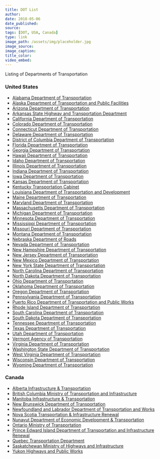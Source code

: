 ```yaml
---
title: DOT List
author:
date: 2018-05-06
date_published:
source:
tags: [DOT, USA, Canada]
type: link
image_path: /assets/img/placeholder.jpg
image_source:
image_caption:
title_color:
video_embed:
---
```

Listing of Departments of Transportation
<!--more-->

<h3>United States</h3>
  <ul>
    <li><a href="http://www.dot.state.al.us/">Alabama Department of Transportation</a></li>
    <li><a href="http://www.dot.state.ak.us/">Alaska Department of Transportation and Public Facilities</a></li>
    <li><a href="http://www.azdot.gov/">Arizona Department of Transportation</a></li>
    <li><a href="http://www.arkansashighways.com/">Arkansas State Highway and Transportation Department</a></li>
    <li><a href="http://www.dot.ca.gov">California Department of Transportation</a></li>
    <li><a href="http://www.coloradodot.info/">Colorado Department of Transportation</a></li>
    <li><a href="http://www.ct.gov/dot/site/default.asp">Connecticut Department of Transportation</a></li>
    <li><a href="http://www.deldot.gov/index.shtml">Delaware Department of Transportation</a></li>
    <li><a href="http://ddot.dc.gov/">District of Columbia Department of Transportation</a></li>
    <li><a href="http://www.dot.state.fl.us/">Florida Department of Transportation</a></li>
    <li><a href="http://www.dot.ga.gov/">Georgia Department of Transportation</a></li>
    <li><a href="http://hawaii.gov/dot">Hawaii Department of Transportation</a></li>
    <li><a href="http://itd.idaho.gov/">Idaho Department of Transportation</a></li>
    <li><a href="http://www.dot.state.il.us/">Illinois Department of Transportation</a></li>
    <li><a href="http://www.ai.org/dot/">Indiana Department of Transportation</a></li>
    <li><a href="http://www.dot.state.ia.us/">Iowa Department of Transportation</a></li>
    <li><a href="http://www.ksdot.org/">Kansas Department of Transportation</a></li>
    <li><a href="http://www.transportation.ky.gov/">Kentucky Transportation Cabinet</a></li>
    <li><a href="http://www.dotd.state.la.us/">Louisiana Department of Transportation and Development </a></li>
    <li><a href="http://www.maine.gov/mdot/">Maine Department of Transportation</a></li>
    <li><a href="http://www.mdot.state.md.us/">Maryland Department of Transportation</a></li>
    <li><a href="http://www.massdot.state.ma.us/">Massachusetts Department of Transportation</a></li>
    <li><a href="http://www.michigan.gov/mdot/">Michigan Department of Transportation</a></li>
    <li><a href="http://www.dot.state.mn.us/">Minnesota Department of Transportation</a></li>
    <li><a href="http://www.mdot.ms.gov/portal/home.aspx">Mississippi Department of Transportation</a></li>
    <li><a href="http://www.modot.org/">Missouri Department of Transportation</a></li>
    <li><a href="http://www.mdt.mt.gov/">Montana Department of Transportation</a></li>
    <li><a href="http://www.dor.state.ne.us/">Nebraska Department of Roads</a></li>
    <li><a href="http://www.nevadadot.com/">Nevada Department of Transportation</a></li>
    <li><a href="http://www.nh.gov/dot/index.htm">New Hampshire Department of Transportation</a></li>
    <li><a href="http://www.state.nj.us/transportation/">New Jersey Department of Transportation</a></li>
    <li><a href="http://dot.state.nm.us/">New Mexico Department of Transportation</a></li>
    <li><a href="http://www.dot.ny.gov/index">New York State Department of Transportation</a></li>
    <li><a href="http://www.ncdot.org/">North Carolina Department of Transportation</a></li>
    <li><a href="http://www.dot.nd.gov/">North Dakota Department of Transportation</a></li>
    <li><a href="http://www.dot.state.oh.us/">Ohio Department of Transportation</a></li>
    <li><a href="http://www.okladot.state.ok.us/">Oklahoma Department of Transportation</a></li>
    <li><a href="http://www.oregon.gov/ODOT/">Oregon Department of Transportation</a></li>
    <li><a href="http://www.dot.state.pa.us/">Pennsylvania Department of Transportation</a></li>
    <li><a href="http://www.dtop.gov.pr/">Puerto Rico Department of Transportation and Public Works</a></li>
    <li><a href="http://www.dot.ri.gov/">Rhode Island Department of Transportation</a></li>
    <li><a href="http://www.dot.state.sc.us/">South Carolina Department of Transportation</a></li>
    <li><a href="http://www.sddot.com/">South Dakota Department of Transportation</a></li>
    <li><a href="http://www.tdot.state.tn.us/">Tennessee Department of Transportation</a></li>
    <li><a href="http://www.txdot.gov/">Texas Department of Transportation</a></li>
    <li><a href="http://www.udot.utah.gov/main/f?p=100:6:0::::V,T:,1">Utah Department of Transportation</a></li>
    <li><a href="http://www.aot.state.vt.us/">Vermont Agency of Transportation</a></li>
    <li><a href="http://virginiadot.org/default_flash.asp">Virginia Department of Transportation</a></li>
    <li><a href="http://www.wsdot.wa.gov/">Washington State Department of Transportation</a></li>
    <li><a href="http://www.transportation.wv.gov">West Virginia Department of Transportation</a></li>
    <li><a href="http://www.dot.state.wi.us/">Wisconsin Department of Transportation</a></li>
    <li><a href="http://www.dot.state.wy.us/">Wyoming Department of Transportation</a></li>
  </ul>
<h3>Canada</h3>
  <ul>
    <li><a href="http://www.transportation.alberta.ca/">Alberta Infrastructure &amp; Transportation</a></li>
    <li><a href="http://www.gov.bc.ca/tran/">British Columbia Ministry of Transportation and Infrastructure</a></li>
    <li><a href="http://www.gov.mb.ca/mit/index.html">Manitoba Infrastructure &amp; Transportation</a></li>
    <li><a href="http://www.gnb.ca/0113/index-e.asp">New Brunswick Department of Transportation</a></li>
    <li><a href="http://www.tw.gov.nl.ca/">Newfoundland and Labrador Department of Transportation and Works</a></li>
    <li><a href="http://www.gov.ns.ca/tran/">Nova Scotia Transportation &amp; Infrastructure Renewal</a></li>
    <li><a href="http://www.edt.gov.nu.ca/">Nunavut Department of Economic Development &amp; Transportation</a></li>
    <li><a href="http://www.mto.gov.on.ca/english/">Ontario Ministry of Transportation</a></li>
    <li><a href="http://www.gov.pe.ca/tir/index.php3">Prince Edward Island Department of Transportation and Infrastructure Renewal</a></li>
    <li><a href="https://www.transports.gouv.qc.ca/en/Pages/Home.aspx">Quebec Transportation Department</a></li>
    <li><a href="http://www.saskatchewan.ca/government/government-structure/ministries/highways-and-infrastructure">Saskatchewan Ministry of Highways and Infrastructure</a></li>
    <li><a href="http://www.hpw.gov.yk.ca/">Yukon Highways and Public Works</a></li>
  </ul>
